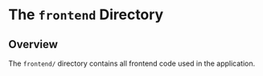 # The `frontend` Directory

## Overview

The `frontend/` directory contains all frontend code used in the application.